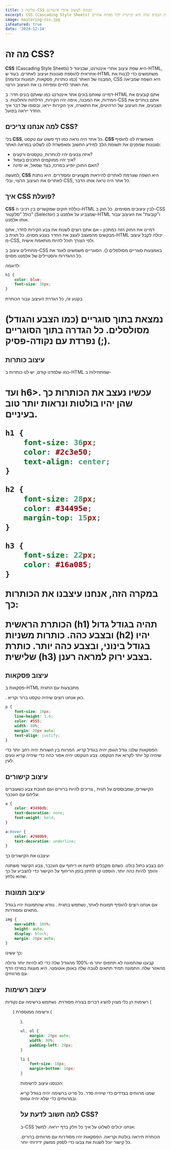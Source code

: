 ```yaml
---
title: שליטה ב-CSS הבסיס לעיצוב אתרי אינטרנט
excerpt: CSS (Cascading Style Sheets) היא שפת עיצוב שמוסיפה סגנון לאתרים. הבנת הבסיס שלה היא קריטית לכל מפתח אתרים.
image: mastering-css.jpg
isFeatured: true
date: '2024-12-14'
---
```


# מה זה CSS?

**CSS** (Cascading Style Sheets) היא שפת עיצוב אתרי אינטרנט, שבניגוד ל-HTML, אחראית להוספת סגנונות ועיצוב לאתרים. בעוד ש-HTML משתמשים כדי לבנות את המבנה של האתר (כמו כותרות, פסקאות, תמונות וכדומה), CSS היא השפה שמביאה את האתר לחיים ומפיחה בו את העיצוב הרצוי.

דמיינו שאתם בונים אתר אינטרנט כמו שאתם בונים חדר: ב-HTML אתם קובעים את המידות, את המבנה, איפה יהיו הקירות, הדלתות והחלונות. ב-CSS אתם בוחרים את הצבעים, את העיצוב של הרהיטים, את התאורה, איך הקירות ייראו, ובסופו של דבר איך החדר ייראה בפועל.

## למה אנחנו צריכים CSS?

בלי **CSS**, כל אתר היה נראה כמו דף פשוט עם טקסט. **CSS** מאפשרת לנו להוסיף סגנונות שמפנים את תשומת הלב למידע החשוב ומאפשרת לנו לשלוט במראה האתר:

- איזה צבעים יהיו לכותרות, טקסטים ורקעים?
- איך יהיו ממוקמים התכנים בעמוד?
- האם התוכן יופיע במרכז, בצד שמאל, או ימינה?

למעשה, **CSS** היא השפה שגורמת לאתרים להיראות מקצועיים ומסודרים. היא נותנת לאתרים את העיצוב הרצוי, ובלי CSS, כל אתר היה נראה אותו הדבר.

## איך CSS פועלת?

**CSS** כוללת חוקים שמקשרים בין רכיבי ה-HTML לבין עיצובים מסוימים. כל חוק ב-CSS כולל "סלקטור" (Selector) שמצביע על אלמנט ב-HTML ו"קובעת" את העיצוב עבור אותו אלמנט.

דמיינו את החוק הזה כמתכון – אם אתם רוצים לשנות את צבע הקירות לחדר, אתם מבקשים מהמעצב לעצב את החדר בצבע מסוים. כל תגית ב-HTML יכולה לקבל עיצוב מ-CSS, ולפי הצורך תוכל להיות מותאמת אישית.

מתחילים עיצוב ב-CSS באמצעות סוגריים מסולסלים {}. הסוגריים משמשים לאגד את כל ההגדרות והסטיילים של אלמנט מסוים.

לדוגמה:
```css
h1 {
    color: blue;
    font-size: 36px;
}
```
בקטע זה, כל הגדרת העיצוב עבור הכותרת <h1> (כמו הצבע והגודל) נמצאת בתוך סוגריים מסולסלים. כל הגדרה בתוך הסוגריים נפרדת עם נקודה-פסיק (;).

## עיצוב כותרות
כמו שלמדנו קודם, יש לנו כותרות ב-HTML שמתחילות ב-<h1> ועד h6>. עכשיו נעצב את הכותרות כך שהן יהיו בולטות ונראות יותר טוב בעיניים.

```css
h1 {
    font-size: 36px;
    color: #2c3e50;
    text-align: center;
}

h2 {
    font-size: 28px;
    color: #34495e;
    margin-top: 15px;
}

h3 {
    font-size: 22px;
    color: #16a085;
}
```
במקרה הזה, אנחנו עיצבנו את הכותרות כך:

הכותרת הראשית (h1) תהיה בגודל גדול ובצבע כהה.
כותרות משניות (h2) יהיו בגודל בינוני, ובצבע כהה יותר.
כותרת שלישית (h3) בצבע ירוק למראה רענן.

## עיצוב פסקאות

פסקאות ב-HTML מתבצעות עם התגית <p>. כאן אנחנו רוצים שיהיה טקסט ברור וקריא.

```css
p {
    font-size: 18px;
    line-height: 1.6;
    color: #555;
    width: 80%;
    margin: 20px auto;
    text-align: justify;
}
```
הפסקאות שלנו:
גודל הגופן יהיה בגודל קריא.
המרווח בין השורות יהיה רחב יותר כדי שיהיה קל יותר לקרוא את הטקסט.
צבע הטקסט יהיה אפור כהה כדי שיהיה קריא ונעים לעין.

## עיצוב קישורים

הקישורים, שמבוססים על תגית <a>, צריכים להיות ברורים ועם תגובת צבע כשעוברים עליהם עם העכבר.

```css
a {
    color: #3498db;
    text-decoration: none;
    font-weight: bold;
}

a:hover {
    color: #2980b9;
    text-decoration: underline;
}
```

עיצבנו את הקישורים כך:

הם בצבע כחול בולט.
כשהם מקבלים לחיצה או ריחוף עם העכבר, צבע הקישור משתנה והופך להיות כהה יותר.
הוספנו קו תחתון בזמן הריחוף על הקישור כדי להצביע על כך שהוא נלחץ.

## עיצוב תמונות

אם אנחנו רוצים להוסיף תמונות לאתר, נשתמש בתגית <img>. נוודא שהתמונות יהיו בגודל מתאים ומסודרות.

```css
img {
    max-width: 100%;
    height: auto;
    display: block;
    margin: 20px auto;
}
```
כך עשינו:

קבענו שהתמונה לא תתפוס יותר מ-100% מהגודל שלה כדי לא להיות יותר גדולה מהאזור שלה.
התמונה תמיד תתאים לגובה שלה באופן אוטומטי.
היא מוצגת במרכז הדף עם מרווחים.

## עיצוב רשימות

רשימות הן כלי מצוין להציג דברים בצורה מסודרת. נשתמש ברשימה עם נקודות (<ul>) ורשימה ממוספרת (<ol>).

```css
ul, ol {
    margin: 20px auto;
    width: 80%;
    padding-left: 20px;
}

li {
    font-size: 18px;
    margin-bottom: 10px;
}
```

הכנסנו עיצוב לרשימות:

שמנו מרווחים בצדדים כדי שיהיה סדר.
כל פריט ברשימה יהיה בגודל קריא ובמרווחים כדי שלא יהיה עמוס.

## למה חשוב לדעת על CSS?

ב-CSS אנחנו יכולים לשלוט על איך כל חלק בדף ייראה. למשל:

הכותרת תיראה בולטת וקריאה.
הפסקאות יהיו מסודרות עם מרווחים ברורים.
כל קישור יוכל לשנות את צבעו כדי לספק ממשק ידידותי יותר.
